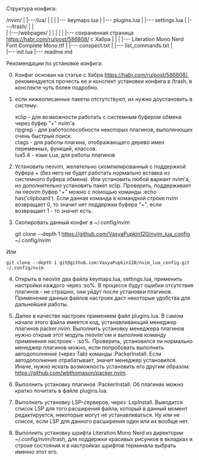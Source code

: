 Структура конфига:

/nvim/
|
|---/lua/
|   |
|   |--- keymaps.lua
|   |--- plugins.lua
|   |--- settings.lua
|
|---/trash/
|   |   
|   |---/webpages/
|   |   |
|   |   |--- сохраненная страница https://habr.com/ru/post/586808/ с Хабра
|   |
|   |--- Literation Mono Nerd Font Complete Mono.ttf
|   |--- conspect.txt
|   |--- list_commands.txt
|    
|--- init.lua
|--- readme.md


Рекомендации по установке конфига:

0. Конфиг основан на статье с Хабра https://habr.com/ru/post/586808/, рекомендуется прочесть ее и конспект установки конфига в /trash, в конспекте чуть более подробно. 

1. если нижеописанные пакеты отстутствуют, их нужно доустановить в систему:

    xclip - для возможности работать с системным буфером обмена через буфер "+" nvim'a.\
    ripgrep - для работоспособности некоторых плагинов, выполянющих очень быстрый поиск.\
    ctags - для работы плагина, отображающего дерево имен переменных, функций, классов.\
    lua5.4 - язык Lua, для работы плагинов

2. Установить neovim, желательно скомпилированный с поддержкой буфера + (без него не будет работать нормально вставка из системного буфера обмена). Или установить любой вариант nvim'a, но дополнительно установить пакет xclip. Проверить, поддерживает ли neovim буфер "+" можно с помощью команды :echo has('clipboard'). Если данная команда в командной строке nvim возвращает 0, то значит нет поддержки буфера "+", если возвращает 1 - то значит есть. 

3. Скопировать данный конфиг в ~/.config/nvim

    git clone --depth 1 https://github.com/VasyaPupkin120/nvim_lua_config ~/.config/nvim

Или

    git clone --depth 1 git@github.com:VasyaPupkin120/nvim_lua_config.git ~/.config/nvim

4. Открыть в neovim два файла keymaps.lua, settings.lua, применить настройки каждого через :so%. В процессе будут ошибки отсутствия плагинов - не страшно, они уйдут после установки плагинов. Применение данных файлов настроек даст некоторые удобства для дальнейшей работы.

5. Далее в качестве настроек применяем файл plugins.lua. В самом начале этого файла имеется код, устанавливающий менеджер плагинов packer.nvim. Выполнить установку менеджера плагинов нужно открыв этот модуль neovim'ом и выполнив команду применения настроек - :so%. Проверить, установился ли нормально менеджер плагинов можно, если попробовать выполнить автодополнение (через Tab) команды :PackerInstall. Если автодополнение отрабатывает, значит менеджер установился. Иначе, нужно искать возможность установить его другим образом: https://github.com/wbthomason/packer.nvim.  

6. Выполнить установку плагинов :PackerInstall. Об плагинах можно кратко почитать в файле plugins.lua.

7. Выполнить установку LSP-серверов, через :LspInstall. Выводится список LSP для того расширения файла, который в данный момент редактируется, некоторые могут не устанавливаться. Ну или не список, если LSP для данного расширения один или их вообще нет. 

8. Выполнить установку шрифта Literation Mono Nerd из директории ~/.config/nvim/trash, для поддержки красивых рисунков в вкладках и строке состояния и в настройках шрифтов терминала выбрать именно этот его.
